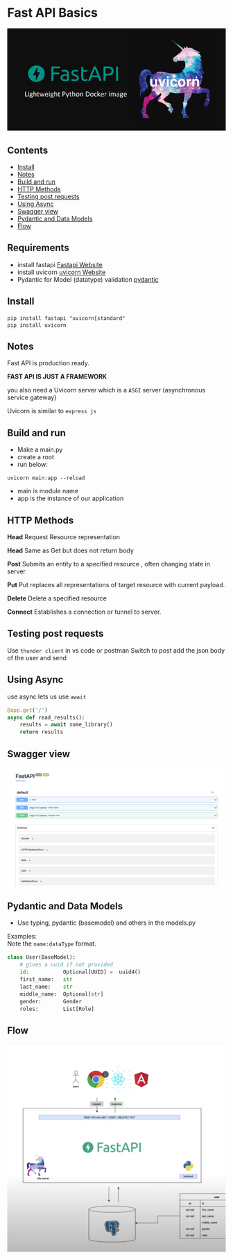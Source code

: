 # Fast API Basics 

![](resources/image2.png)

## Contents 

- [Install](#Install)
- [Notes](#Notes)
- [Build and run](#Build-and-run)
- [HTTP Methods](#HTTP-Methods)
- [Testing post requests](#Testing-post-requests)
- [Using Async](#Using-Async)
- [Swagger view](#Swagger-view)
- [Pydantic and Data Models](#Pydantic-and-Data-Models)
- [Flow](#Flow)
  

    

## Requirements  

- install fastapi [Fastapi Website](https://fastapi.tiangolo.com/)
- install uvicorn [uvicorn Website](https://www.uvicorn.org/)
- Pydantic for Model (datatype) validation [pydantic](https://pydantic-docs.helpmanual.io/)

## Install

```
pip install fastapi "uvicorn[standard"
pip install uvicorn
```


## Notes


Fast API is production ready. 

**FAST API IS JUST A FRAMEWORK**  

you also need a Uvicorn server which is a `ASGI` server (asynchronous service gateway)  

Uvicorn is similar to `express js`


## Build and run

- Make a main.py
- create a root
- run below:
  
```shell
uvicorn main:app --reload
```
  
- main is module name
- app is the instance of our application





## HTTP Methods
  
**Head** Request Resource representation  

**Head** Same as Get but does not return body
  
**Post** Submits an entity to a specified resource , often changing state in server

**Put** Put replaces all representations of target resource with current payload.  

**Delete** Delete a specified resource  
  
**Connect** Establishes a connection or tunnel to server.  


## Testing post requests

Use `thunder client` in vs code or postman
Switch to post
add the json body of the user and send


## Using Async

use async lets us use `await` 

```python
@app.get('/')
async def read_results():
    results = await some_library()
    return results
```

## Swagger view

![](resources/swagger.png)


## Pydantic and Data Models

- Use typing, pydantic (basemodel) and others in the models.py  
  
Examples:   
Note the `name:dataType` format.  
  
```python
class User(BaseModel):
	# gives a uuid if not provided
	id:           Optional[UUID] =  uuid4()
	first_name:   str
	last_name:    str
	middle_name:  Optional[str]
	gender:       Gender 
	roles:        List[Role]
```

## Flow 

![](resources/flow.png)
